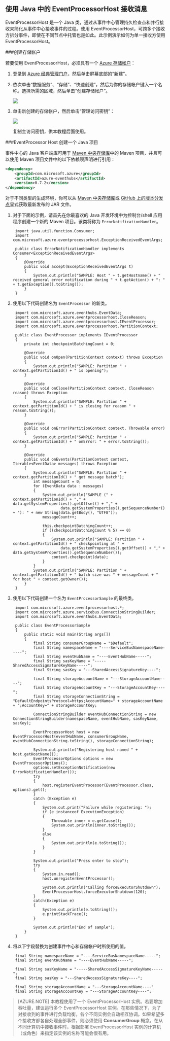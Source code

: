 ## 使用 Java 中的 EventProcessorHost 接收消息

EventProcessorHost 是一个 Java 类，通过从事件中心管理持久检查点和并行接收来简化从事件中心接收事件的过程。使用 EventProcessorHost，可跨多个接收方拆分事件，即使在不同节点中托管也是如此。此示例演示如何为单一接收方使用 EventProcessorHost。

###创建存储帐户

若要使用 EventProcessorHost，必须具有一个 [Azure 存储帐户][]：

1. 登录到 [Azure 经典管理门户][]，然后单击屏幕底部的“新建”。

2. 依次单击“数据服务”、“存储”、“快速创建”，然后为你的存储帐户键入一个名称。选择所需的区域，然后单击“创建存储帐户”。

    ![][11]

3. 单击新创建的存储帐户，然后单击“管理访问密钥”：

    ![][12]

    复制主访问密钥，供本教程后面使用。

###EventProcessor Host 创建一个 Java 项目

事件中心的 Java 客户端库可用于 [Maven 中央存储库](https://search.maven.org/#search%7Cga%7C1%7Ca%3A%22azure-eventhubs%22)中的 Maven 项目，并且可以使用 Maven 项目文件中的以下依赖项声明进行引用：

``` XML
<dependency>
	<groupId>com.microsoft.azure</groupId>
	<artifactId>azure-eventhubs</artifactId>
	<version>0.7.2</version>
</dependency>
```
 
对于不同类型的生成环境，你可以从 [Maven 中央存储库](https://search.maven.org/#search%7Cga%7C1%7Ca%3A%22azure-eventhubs%22)或 [GitHub 上的版本分发点](https://github.com/Azure/azure-event-hubs/releases)显式获取最新发布的 JAR 文件。

1. 对于下面的示例，请首先在你最喜欢的 Java 开发环境中为控制台/shell 应用程序创建一个新的 Maven 项目。该类将称为 ```ErrorNotificationHandler```。


    	import java.util.function.Consumer;
    	import com.microsoft.azure.eventprocessorhost.ExceptionReceivedEventArgs;
    
    	public class ErrorNotificationHandler implements Consumer<ExceptionReceivedEventArgs>
    	{
    		@Override
    		public void accept(ExceptionReceivedEventArgs t)
    		{
    			System.out.println("SAMPLE: Host " + t.getHostname() + " received general error notification during " + t.getAction() + ": " + t.getException().toString());
    		}
    	}


2. 使用以下代码创建名为 ```EventProcessor``` 的新类。


    	import com.microsoft.azure.eventhubs.EventData;
    	import com.microsoft.azure.eventprocessorhost.CloseReason;
    	import com.microsoft.azure.eventprocessorhost.IEventProcessor;
    	import com.microsoft.azure.eventprocessorhost.PartitionContext;
    
    	public class EventProcessor implements IEventProcessor
    	{
    		private int checkpointBatchingCount = 0;
    
    		@Override
    		public void onOpen(PartitionContext context) throws Exception
    		{
    			System.out.println("SAMPLE: Partition " + context.getPartitionId() + " is opening");
    		}
    
    		@Override
    		public void onClose(PartitionContext context, CloseReason reason) throws Exception
    		{
    			System.out.println("SAMPLE: Partition " + context.getPartitionId() + " is closing for reason " + reason.toString());
    		}
    		
    		@Override
    		public void onError(PartitionContext context, Throwable error)
    		{
    			System.out.println("SAMPLE: Partition " + context.getPartitionId() + " onError: " + error.toString());
    		}
    
    		@Override
    		public void onEvents(PartitionContext context, Iterable<EventData> messages) throws Exception
    		{
    			System.out.println("SAMPLE: Partition " + context.getPartitionId() + " got message batch");
    			int messageCount = 0;
    			for (EventData data : messages)
    			{
    				System.out.println("SAMPLE (" + context.getPartitionId() + "," + data.getSystemProperties().getOffset() + "," +
    						data.getSystemProperties().getSequenceNumber() + "): " + new String(data.getBody(), "UTF8"));
    				messageCount++;
    				
    				this.checkpointBatchingCount++;
    				if ((checkpointBatchingCount % 5) == 0)
    				{
    					System.out.println("SAMPLE: Partition " + context.getPartitionId() + " checkpointing at " +
    						data.getSystemProperties().getOffset() + "," + data.getSystemProperties().getSequenceNumber());
    					context.checkpoint(data);
    				}
    			}
    			System.out.println("SAMPLE: Partition " + context.getPartitionId() + " batch size was " + messageCount + " for host " + context.getOwner());
    		}
    	}


3. 使用以下代码创建一个名为 ```EventProcessorSample``` 的最终类。


    	import com.microsoft.azure.eventprocessorhost.*;
    	import com.microsoft.azure.servicebus.ConnectionStringBuilder;
    	import com.microsoft.azure.eventhubs.EventData;
    
    	public class EventProcessorSample
    	{
    		public static void main(String args[])
    		{
    			final String consumerGroupName = "$Default";
    			final String namespaceName = "----ServiceBusNamespaceName-----";
    			final String eventHubName = "----EventHubName-----";
    			final String sasKeyName = "-----SharedAccessSignatureKeyName-----";
    			final String sasKey = "---SharedAccessSignatureKey----";
    
    			final String storageAccountName = "---StorageAccountName----";
    			final String storageAccountKey = "---StorageAccountKey----";
    			final String storageConnectionString = "DefaultEndpointsProtocol=https;AccountName=" + storageAccountName + ";AccountKey=" + storageAccountKey;
    			
    			ConnectionStringBuilder eventHubConnectionString = new ConnectionStringBuilder(namespaceName, eventHubName, sasKeyName, sasKey);
    			
    			EventProcessorHost host = new EventProcessorHost(eventHubName, consumerGroupName, eventHubConnectionString.toString(), storageConnectionString);
    			
    			System.out.println("Registering host named " + host.getHostName());
    			EventProcessorOptions options = new EventProcessorOptions();
    			options.setExceptionNotification(new ErrorNotificationHandler());
    			try
    			{
    				host.registerEventProcessor(EventProcessor.class, options).get();
    			}
    			catch (Exception e)
    			{
    				System.out.print("Failure while registering: ");
    				if (e instanceof ExecutionException)
    				{
    					Throwable inner = e.getCause();
    					System.out.println(inner.toString());
    				}
    				else
    				{
    					System.out.println(e.toString());
    				}
    			}
    
    			System.out.println("Press enter to stop");
    			try
    			{
    				System.in.read();
    				host.unregisterEventProcessor();
    				
    				System.out.println("Calling forceExecutorShutdown");
    				EventProcessorHost.forceExecutorShutdown(120);
    			}
    			catch(Exception e)
    			{
    				System.out.println(e.toString());
    				e.printStackTrace();
    			}
    			
    			System.out.println("End of sample");
    		}
    	}


4. 将以下字段替换为创建事件中心和存储帐户时所使用的值。


    	final String namespaceName = "----ServiceBusNamespaceName-----";
    	final String eventHubName = "----EventHubName-----";
    
    	final String sasKeyName = "-----SharedAccessSignatureKeyName-----";
    	final String sasKey = "---SharedAccessSignatureKey----";
    
    	final String storageAccountName = "---StorageAccountName----"
    	final String storageAccountKey = "---StorageAccountKey----";


> [AZURE.NOTE] 本教程使用了一个 EventProcessorHost 实例。若要增加吞吐量，建议运行多个 EventProcessorHost 实例。在那些情况下，为了对接收到的事件进行负载均衡，各个不同实例会自动相互协调。如果希望多个接收方都各自处理全部事件，则必须使用 **ConsumerGroup** 概念。在从不同计算机中接收事件时，根据部署 EventProcessorHost 实例的计算机（或角色）来指定该实例的名称可能会很有用。

<!-- Links -->
[Event Hubs Overview]: /documentation/articles/event-hubs-overview/
[Azure 存储帐户]: /documentation/articles/storage-create-storage-account/
[Azure 经典管理门户]: http://manage.windowsazure.cn

<!-- Images -->
[11]: ./media/service-bus-event-hubs-getstarted/create-eph-csharp2.png
[12]: ./media/service-bus-event-hubs-getstarted/create-eph-csharp3.png


<!---HONumber=Mooncake_0718_2016-->